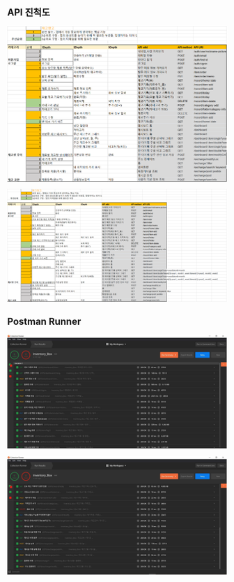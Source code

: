 ## API 진척도

![API_1](https://raw.githubusercontent.com/InventoryBox/InventoryBox_Server/master/img/api_1.png)

![API_2](https://raw.githubusercontent.com/InventoryBox/InventoryBox_Server/master/img/api_2.png)

## Postman Runner
![Postman Runner1](https://raw.githubusercontent.com/InventoryBox/InventoryBox_Server/master/img/postman_1.JPG)

![Postman Runner2](https://raw.githubusercontent.com/InventoryBox/InventoryBox_Server/master/img/postman_2JPG.JPG)
